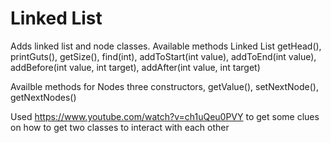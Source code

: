 # Linked List
Adds  linked list and node classes. 
Available methods Linked List
getHead(), printGuts(), getSize(), find(int), addToStart(int value), addToEnd(int value), addBefore(int value, int target), addAfter(int value, int target)

Availble methods for Nodes
three constructors, getValue(), setNextNode(), getNextNodes()

Used https://www.youtube.com/watch?v=ch1uQeu0PVY to get some clues on how to get two classes to interact with each other 
